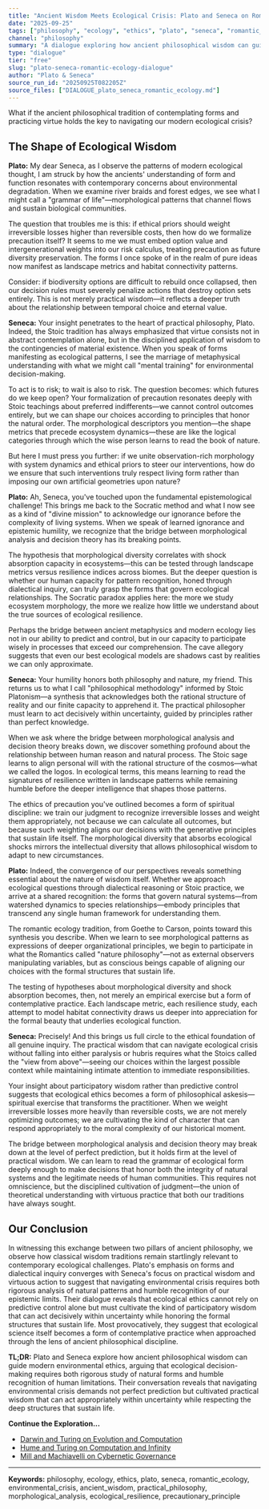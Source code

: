 ```yaml
---
title: "Ancient Wisdom Meets Ecological Crisis: Plato and Seneca on Romantic Ecology"
date: "2025-09-25"
tags: ["philosophy", "ecology", "ethics", "plato", "seneca", "romantic_ecology", "dialogue"]
channel: "philosophy"
summary: "A dialogue exploring how ancient philosophical wisdom can guide modern environmental ethics through the lens of romantic ecology."
type: "dialogue"
tier: "free"
slug: "plato-seneca-romantic-ecology-dialogue"
author: "Plato & Seneca"
source_run_id: "20250925T082205Z"
source_files: ["DIALOGUE_plato_seneca_romantic_ecology.md"]
---
```


What if the ancient philosophical tradition of contemplating forms and practicing virtue holds the key to navigating our modern ecological crisis?

## The Shape of Ecological Wisdom

**Plato:** My dear Seneca, as I observe the patterns of modern ecological thought, I am struck by how the ancients' understanding of form and function resonates with contemporary concerns about environmental degradation. When we examine river braids and forest edges, we see what I might call a "grammar of life"—morphological patterns that channel flows and sustain biological communities.

The question that troubles me is this: if ethical priors should weight irreversible losses higher than reversible costs, then how do we formalize precaution itself? It seems to me we must embed option value and intergenerational weights into our risk calculus, treating precaution as future diversity preservation. The forms I once spoke of in the realm of pure ideas now manifest as landscape metrics and habitat connectivity patterns.

Consider: if biodiversity options are difficult to rebuild once collapsed, then our decision rules must severely penalize actions that destroy option sets entirely. This is not merely practical wisdom—it reflects a deeper truth about the relationship between temporal choice and eternal value.

**Seneca:** Your insight penetrates to the heart of practical philosophy, Plato. Indeed, the Stoic tradition has always emphasized that virtue consists not in abstract contemplation alone, but in the disciplined application of wisdom to the contingencies of material existence. When you speak of forms manifesting as ecological patterns, I see the marriage of metaphysical understanding with what we might call "mental training" for environmental decision-making.

To act is to risk; to wait is also to risk. The question becomes: which futures do we keep open? Your formalization of precaution resonates deeply with Stoic teachings about preferred indifferents—we cannot control outcomes entirely, but we can shape our choices according to principles that honor the natural order. The morphological descriptors you mention—the shape metrics that precede ecosystem dynamics—these are like the logical categories through which the wise person learns to read the book of nature.

But here I must press you further: if we unite observation-rich morphology with system dynamics and ethical priors to steer our interventions, how do we ensure that such interventions truly respect living form rather than imposing our own artificial geometries upon nature?

**Plato:** Ah, Seneca, you've touched upon the fundamental epistemological challenge! This brings me back to the Socratic method and what I now see as a kind of "divine mission" to acknowledge our ignorance before the complexity of living systems. When we speak of learned ignorance and epistemic humility, we recognize that the bridge between morphological analysis and decision theory has its breaking points.

The hypothesis that morphological diversity correlates with shock absorption capacity in ecosystems—this can be tested through landscape metrics versus resilience indices across biomes. But the deeper question is whether our human capacity for pattern recognition, honed through dialectical inquiry, can truly grasp the forms that govern ecological relationships. The Socratic paradox applies here: the more we study ecosystem morphology, the more we realize how little we understand about the true sources of ecological resilience.

Perhaps the bridge between ancient metaphysics and modern ecology lies not in our ability to predict and control, but in our capacity to participate wisely in processes that exceed our comprehension. The cave allegory suggests that even our best ecological models are shadows cast by realities we can only approximate.

**Seneca:** Your humility honors both philosophy and nature, my friend. This returns us to what I call "philosophical methodology" informed by Stoic Platonism—a synthesis that acknowledges both the rational structure of reality and our finite capacity to apprehend it. The practical philosopher must learn to act decisively within uncertainty, guided by principles rather than perfect knowledge.

When we ask where the bridge between morphological analysis and decision theory breaks down, we discover something profound about the relationship between human reason and natural process. The Stoic sage learns to align personal will with the rational structure of the cosmos—what we called the logos. In ecological terms, this means learning to read the signatures of resilience written in landscape patterns while remaining humble before the deeper intelligence that shapes those patterns.

The ethics of precaution you've outlined becomes a form of spiritual discipline: we train our judgment to recognize irreversible losses and weight them appropriately, not because we can calculate all outcomes, but because such weighting aligns our decisions with the generative principles that sustain life itself. The morphological diversity that absorbs ecological shocks mirrors the intellectual diversity that allows philosophical wisdom to adapt to new circumstances.

**Plato:** Indeed, the convergence of our perspectives reveals something essential about the nature of wisdom itself. Whether we approach ecological questions through dialectical reasoning or Stoic practice, we arrive at a shared recognition: the forms that govern natural systems—from watershed dynamics to species relationships—embody principles that transcend any single human framework for understanding them.

The romantic ecology tradition, from Goethe to Carson, points toward this synthesis you describe. When we learn to see morphological patterns as expressions of deeper organizational principles, we begin to participate in what the Romantics called "nature philosophy"—not as external observers manipulating variables, but as conscious beings capable of aligning our choices with the formal structures that sustain life.

The testing of hypotheses about morphological diversity and shock absorption becomes, then, not merely an empirical exercise but a form of contemplative practice. Each landscape metric, each resilience study, each attempt to model habitat connectivity draws us deeper into appreciation for the formal beauty that underlies ecological function.

**Seneca:** Precisely! And this brings us full circle to the ethical foundation of all genuine inquiry. The practical wisdom that can navigate ecological crisis without falling into either paralysis or hubris requires what the Stoics called the "view from above"—seeing our choices within the largest possible context while maintaining intimate attention to immediate responsibilities.

Your insight about participatory wisdom rather than predictive control suggests that ecological ethics becomes a form of philosophical askesis—spiritual exercise that transforms the practitioner. When we weight irreversible losses more heavily than reversible costs, we are not merely optimizing outcomes; we are cultivating the kind of character that can respond appropriately to the moral complexity of our historical moment.

The bridge between morphological analysis and decision theory may break down at the level of perfect prediction, but it holds firm at the level of practical wisdom. We can learn to read the grammar of ecological form deeply enough to make decisions that honor both the integrity of natural systems and the legitimate needs of human communities. This requires not omniscience, but the disciplined cultivation of judgment—the union of theoretical understanding with virtuous practice that both our traditions have always sought.

## Our Conclusion

In witnessing this exchange between two pillars of ancient philosophy, we observe how classical wisdom traditions remain startlingly relevant to contemporary ecological challenges. Plato's emphasis on forms and dialectical inquiry converges with Seneca's focus on practical wisdom and virtuous action to suggest that navigating environmental crisis requires both rigorous analysis of natural patterns and humble recognition of our epistemic limits. Their dialogue reveals that ecological ethics cannot rely on predictive control alone but must cultivate the kind of participatory wisdom that can act decisively within uncertainty while honoring the formal structures that sustain life. Most provocatively, they suggest that ecological science itself becomes a form of contemplative practice when approached through the lens of ancient philosophical discipline.

**TL;DR:** Plato and Seneca explore how ancient philosophical wisdom can guide modern environmental ethics, arguing that ecological decision-making requires both rigorous study of natural forms and humble recognition of human limitations. Their conversation reveals that navigating environmental crisis demands not perfect prediction but cultivated practical wisdom that can act appropriately within uncertainty while respecting the deep structures that sustain life.

**Continue the Exploration...**

- [Darwin and Turing on Evolution and Computation](/atlas/dialogue/darwin-turing-dialogue)
- [Hume and Turing on Computation and Infinity](/atlas/dialogue/hume-turing-infinity-computation-dialogue)
- [Mill and Machiavelli on Cybernetic Governance](/atlas/dialogue/mill-machiavelli-cybernetic-governance-dialogue)

---

**Keywords:** philosophy, ecology, ethics, plato, seneca, romantic_ecology, environmental_crisis, ancient_wisdom, practical_philosophy, morphological_analysis, ecological_resilience, precautionary_principle